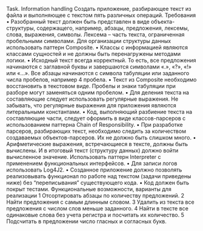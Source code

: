 Task. Information handling
Cоздать приложение, разбирающее текст из файла и выполняющее с
текстом пять различных операций.
Требования
• Разобранный текст должен быть представлен в виде объекта-структуры, содержащего,
например, абзацы, предложения, лексемы, слова, выражения, символы. Лексема –
часть текста, ограниченная пробельными символами. Для организации структуры
данных использовать паттерн Composite.
• Классы с информацией являются классами сущностей и не должны быть перенагружены
методами логики.
• Исходный текст всегда корректный. То есть, все предложения начинаются с заглавной
буквы и завершаются символами «.», «?», «!» или «…». Все абзацы начинаются с символа
табуляции или заданного числа пробелов, например 4 пробела.
• Текст из Composite необходимо восстановить в текстовом виде. Пробелы и знаки
табуляции при разборе могут заменяться одним пробелом.
• Для деления текста на составляющие следует использовать регулярные выражения. Не
забывать, что регулярные выражения для приложения являются литеральными
константами.
• Код, выполняющий разбиение текста на составляющие части, следует оформить в виде
классов-парсеров с использованием паттерна Chain of Responsibility.
• При разработке парсеров, разбирающих текст, необходимо следить за количеством
создаваемых объектов-парсеров. Их не должно быть слишком много.
• Арифметические выражения, встречающиеся в тексте, должны быть вычислены. И в итоговый
текст (структуру данных) должно войти вычисленное значение. Использовать паттерн Interpreter с
применением функциональных интерфейсов.
• Для записи логов использовать Log4J2.
• Созданное приложение должно позволять реализовывать функционал по работе над
текстом (задачи приведены ниже) без “переписывания” существующего кода.
• Код должен быть покрыт тестами.
Функциональные возможности, варианты для реализации
1
Отсортировать абзацы по количеству предложений.
2
Найти предложения с самым длинным словом.
3
Удалить из текста все предложения с числом слов меньше заданного.
4
Найти в тексте все одинаковые слова без учета регистра и посчитать их
количество.
5
Подсчитать в предложении число гласных и согласных букв.